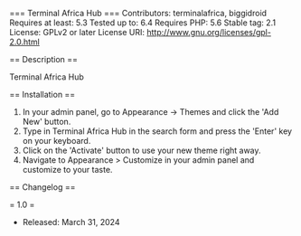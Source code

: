 === Terminal Africa Hub ===
Contributors: terminalafrica, biggidroid
Requires at least: 5.3
Tested up to: 6.4
Requires PHP: 5.6
Stable tag: 2.1
License: GPLv2 or later
License URI: http://www.gnu.org/licenses/gpl-2.0.html

== Description ==

Terminal Africa Hub

== Installation ==

1. In your admin panel, go to Appearance -> Themes and click the 'Add New' button.
2. Type in Terminal Africa Hub in the search form and press the 'Enter' key on your keyboard.
3. Click on the 'Activate' button to use your new theme right away.
4. Navigate to Appearance > Customize in your admin panel and customize to your taste.

== Changelog ==

= 1.0 =

- Released: March 31, 2024
